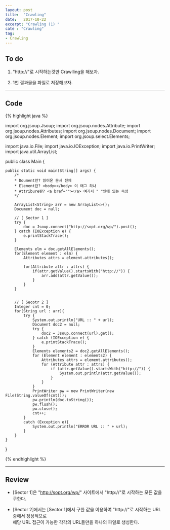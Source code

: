 ```yaml
---
layout: post
title:  "Crawling"
date:   2017-10-22
excerpt: "Crawling (1) "
cate : "Crawling"
tag:
- Crawling
---
```


## To do

1. "http://"로 시작하는것만 Crawlling을 해보자.

2. 1번 결과물을 파일로 저장해보자.

---

## Code
{% highlight java %}

import org.jsoup.Jsoup;
import org.jsoup.nodes.Attribute;
import org.jsoup.nodes.Attributes;
import org.jsoup.nodes.Document;
import org.jsoup.nodes.Element;
import org.jsoup.select.Elements;

import java.io.File;
import java.io.IOException;
import java.io.PrintWriter;
import java.util.ArrayList;

public class Main {

    public static void main(String[] args) {
        /*
        * Doument란? 읽어온 문서 전체
        * Element란? <body></body> 이 태그 하나
        * Attribure란? <a bref=""></a> 여기서 " "안에 있는 속성
        */

        ArrayList<String> arr = new ArrayList<>();
        Document doc = null;

        // [ Sector 1 ] 
        try {
            doc = Jsoup.connect("http://sopt.org/wp/").post();
        } catch (IOException e) {
            e.printStackTrace();
        }

        Elements elm = doc.getAllElements();
        for(Element element : elm) {
            Attributes attrs = element.attributes();

            for(Attribute attr : attrs) {
                if(attr.getValue().startsWith("http://")) {
                    arr.add(attr.getValue());
                }
            }
        }


        // [ Secotr 2 ]
        Integer cnt = 0;
        for(String url : arr){
            try {
                System.out.println("URL :: " + url);
                Document doc2 = null;
                try {
                    doc2 = Jsoup.connect(url).get();
                } catch (IOException e) {
                    e.printStackTrace();
                }
                Elements elements2 = doc2.getAllElements();
                for (Element element : elements2) {
                    Attributes attrs = element.attributes();
                    for (Attribute attr : attrs) {
                        if (attr.getValue().startsWith("http://")) {
                            System.out.println(attr.getValue());
                        }
                    }
                }
                PrintWriter pw = new PrintWriter(new File(String.valueOf(cnt)));
                pw.println(doc.toString());
                pw.flush();
                pw.close();
                cnt++;
            }
            catch (Exception e){
                System.out.println("ERROR URL :: " + url);
            }
        }
    }
}


{% endhighlight %}

---

## Review

* [Sector 1]은 "http://sopt.org/wp/" 사이트에서 "http://"로 시작하는 모든 값을 구한다.

* [Sector 2]에서는 [Sector 1]에서 구한 값을 이용하여 "http://"로 시작하는 URL중에서 정상적으로 <br> 해당 URL 접근이 가능한  각각의 URL들만을 하나의 파일로 생성한다.

